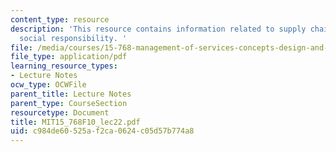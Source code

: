 ```yaml
---
content_type: resource
description: 'This resource contains information related to supply chain systems:
  social responsibility. '
file: /media/courses/15-768-management-of-services-concepts-design-and-delivery-fall-2010/c984de60525af2ca0624c05d57b774a8_MIT15_768F10_lec22.pdf
file_type: application/pdf
learning_resource_types:
- Lecture Notes
ocw_type: OCWFile
parent_title: Lecture Notes
parent_type: CourseSection
resourcetype: Document
title: MIT15_768F10_lec22.pdf
uid: c984de60-525a-f2ca-0624-c05d57b774a8
---
```

